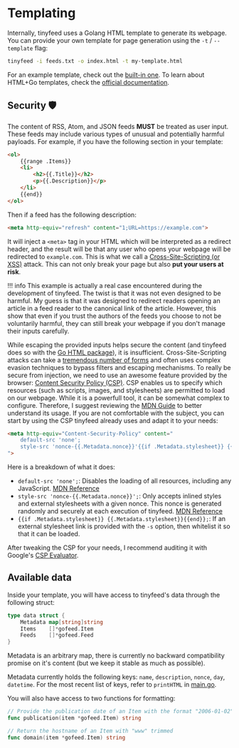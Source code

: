 # Templating

Internally, tinyfeed uses a Golang HTML template to generate its webpage. You can provide your own template for page generation using the `-t` / `--template` flag:
```bash
tinyfeed -i feeds.txt -o index.html -t my-template.html
```
For an example template, check out the [built-in one](https://github.com/TheBigRoomXXL/tinyfeed/blob/main/internal/built-in). To learn about HTML+Go templates, check the [official documentation](https://pkg.go.dev/html/template).

## Security 🛡️

The content of RSS, Atom, and JSON feeds **MUST** be treated as user input. These feeds may include various types of unusual and potentially harmful payloads. For example, if you have the following section in your template:
```html
<ol>
    {{range .Items}}
    <li>
        <h2>{{.Title}}</h2>
        <p>{{.Description}}</p>
    </li>
    {{end}}
</ol>
```

Then if a feed has the following description:
```html
<meta http-equiv="refresh" content="1;URL=https://example.com">
```

It will inject a `<meta>` tag in your HTML which will be interpreted as a redirect header, and the result will be that any user who opens your webpage will be redirected to `example.com`. This is what we call a [Cross-Site-Scripting (or XSS)](https://developer.mozilla.org/en-US/docs/Web/Security/Attacks/XSS) attack. This can not only break your page but also **put your users at risk**.

!!! info
    This example is actually a real case encountered during the development of tinyfeed. The twist is that it was not even designed to be harmful. My guess is that it was designed to redirect readers opening an article in a feed reader to the canonical link of the article. However, this show that even if you trust the authors of the feeds you choose to not be voluntarily harmful, they can still break your webpage if you don't manage their inputs carefully.

While escaping the provided inputs helps secure the content (and tinyfeed does so with the [Go HTML package](https://pkg.go.dev/html)),  it is insufficient. Cross-Site-Scripting attacks can take a [tremendous number of forms](https://github.com/swisskyrepo/PayloadsAllTheThings/tree/master/XSS%20Injection) and often uses complex evasion techniques to bypass filters and escaping mechanisms. To really be secure from injection, we need to use an awesome feature provided by the browser: [Content Security Policy (CSP)](https://developer.mozilla.org/en-US/docs/Web/HTTP/Guides/CSP). CSP enables us to specify which resources (such as scripts, images, and stylesheets) are permitted to load on our webpage. While it is a powerfull tool, it can be somewhat complex to configure. Therefore, I suggest reviewing the [MDN Guide](https://developer.mozilla.org/en-US/docs/Web/HTTP/Guides/CSP)  to better understand its usage. If you are not comfortable with the subject, you can start by using the CSP tinyfeed already uses and adapt it to your needs:
```html
<meta http-equiv="Content-Security-Policy" content="
    default-src 'none';
    style-src 'nonce-{{.Metadata.nonce}}'{{if .Metadata.stylesheet}} {{.Metadata.stylesheet}}{{end}};
">
```

Here is a breakdown of what it does:

- `default-src 'none';`: Disables the loading of all resources, including any JavaScript. [MDN Reference](https://developer.mozilla.org/en-US/docs/Web/HTTP/Reference/Headers/Content-Security-Policy/default-src)
- `style-src 'nonce-{{.Metadata.nonce}}';`: Only accepts inlined styles and external stylesheets with a given nonce. This nonce is generated randomly and securely at each execution of tinyfeed. [MDN Reference](https://developer.mozilla.org/en-US/docs/Web/HTML/Reference/Global_attributes/nonce)
- `{{if .Metadata.stylesheet}} {{.Metadata.stylesheet}}{{end}};`: If an external stylesheet link is provided with the `-s` option, then whitelist it so that it can be loaded.

After tweaking the CSP for your needs, I recommend auditing it with Google's [CSP Evaluator](https://csp-evaluator.withgoogle.com/).

## Available data

Inside your template, you will have access to tinyfeed's data through the following struct:

```go
type data struct {
    Metadata map[string]string
    Items    []*gofeed.Item
    Feeds    []*gofeed.Feed
}
```

Metadata is an arbitrary map, there is currently no backward compatibility promise on it's content (but we keep it stable as much as possible).

Metadata currently holds the following keys: `name`, `description`, `nonce`, `day`, `datetime`. For the most recent list of keys, refer to `printHTML` in [main.go](https://github.com/TheBigRoomXXL/tinyfeed/blob/main/internal/main.go). 

You will also have access to two functions for formatting:
```go
// Provide the publication date of an Item with the format "2006-01-02"
func publication(item *gofeed.Item) string

// Return the hostname of an Item with "www" trimmed
func domain(item *gofeed.Item) string
```
